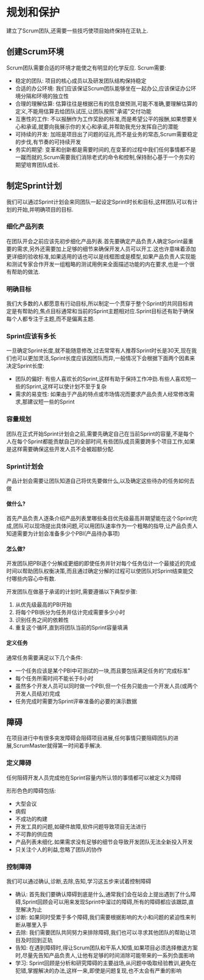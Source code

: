 # 规划和保护

建立了Scrum团队,还需要一些技巧使项目始终保持在正轨上.

## 创建Scrum环境

Scrum团队需要合适的环境才能使之有明显的化学反应.
Scrum需要:
* 稳定的团队: 项目的核心成员以及研发团队结构保持稳定
* 合适的办公环境: 我们应该保证Scrum团队能够坐在一起办公,应该保证办公环境分隔和环境的独立性
* 合理的理解估算: 估算往往是根据已有的信息做预测,可能不准确,要理解估算的定义,不能用估算去给团队试压,让团队按照"承诺"交付功能
* 互惠性的工作: 不以报酬作为工作奖励的标准,而是希望公平的报酬,如果想要关心和承诺,就要向我展示你的关心和承诺,并帮助我充分发挥自己的潜能
* 可持续的开发: 加班是项目出了问题的征兆,而不是业务的常态,Scrum需要稳定的步伐,有节奏的可持续开发
* 务实的期望: 变革和创新都是需要时间的,在变革的过程中我们任何事情都不是一蹴而就的,Scrum需要我们消除老式的命令和控制,保持耐心基于一个务实的期望培育团队成长.

## 制定Sprint计划

我们可以通过Sprint计划会来同团队一起设定Sprint时长和目标,这样团队可以有计划的开始,并明确项目的目标.

### 细化产品列表

在团队开会之前应该先初步细化产品列表.首先要确定产品负责人确定Sprint最重要的需求,另外还需要加上足够的细节来确保开发人员可以开工.这也许意味着添加更详细的验收标准,如果适用的话也可以是线框图或是模型,如果产品负责人实现能和测试专家合作开发一组粗略的测试用例来全面描述功能的内在要求,也是一个很有帮助的做法.

### 明确目标

我们大多数的人都愿意有行动目标,所以制定一个贯穿于整个Sprint的共同目标肯定是有帮助的,焦点目标通常和当前的Sprint主题相对应.Sprint目标还有助于确保每个人都专注于主题,而不是偏离主题.

### Sprint应该有多长

一旦确定Sprint长度,就不能随意修改,过去常常有人推荐Sprint时长是30天,现在我们也可以更加灵活,Sprint长度应该因团队而异,一般情况下会根据下面两个因素来决定Sprint长度:
* 团队的偏好: 有些人喜欢长的Sprint,这样有助于保持工作冲劲.有些人喜欢短一些的Sprint,这样可以使计划不至于复杂
* 需求的易变性: 如果由于产品的特点或市场情况而要求产品负责人经常修改需求,那建议短一些的Sprint

### 容量规划

团队在正式开始Sprint计划会之前,需要先确定自己在当前Sprint的容量,不是每个人在每个Sprint都能贡献自己的全部时间,有些团队成员需要跨多个项目工作,如果是这样需要确保这些开发人员不会被超额分配.

### Sprint计划会

产品计划会需要让团队知道自己将优先要做什么,以及确定这些待办的任务如何去做

#### 做什么?

首先产品负责人逐条介绍产品列表里哪些条目优先级最高并期望能在这个Sprint完成,团队可以现场提出具体问题,可以用团队速率作为一个粗略的指导,让产品负责人知道需要为计划会准备多少个PBI(产品待办事项)

#### 怎么做?

开发团队把PBI逐个分解成更细的即使任务并针对每个任务估计一个最接近的完成时间以帮助团队权衡决策,而且通过确定分解的过程可以使团队对Sprint结束能交付哪些内容心中有数.

开发团队在做基于承诺的计划时,需要遵循以下典型步骤:

1. 从优先级最高的PBI开始
2. 将每个PBI拆分为任务并估计完成需要多少小时
3. 识别任务之间的依赖性
4. 重复这个循环,直到将团队当前的Sprint容量填满

#### 定义任务

通常任务需要满足以下几个条件:
* 一个任务应该是某个PBI中可测试的一块,而且要包括满足任务的"完成标准"
* 每个任务所需时间不能长于8小时
* 虽然多个开发人员可以同时做一个PBI,但一个任务只能由一个开发人员(或两个开发人员结对)完成
* 任务完成时需要为Sprint评审准备的必要的演示数据

## 障碍

在项目进行中有很多突发障碍会阻碍项目进展,任何事情只要阻碍团队的进展,ScrumMaster就得第一时间着手解决.

### 定义障碍

任何阻碍开发人员完成他在Sprint容量内所认领的事情都可以被定义为障碍

形形色色的障碍包括:
* 大型会议
* 病假
* 不成功的构建
* 开发工具的问题,如硬件故障,软件问题导致项目无法进行
* 不可靠的供应商
* 产品列表未细化.如果需求没有足够的细节会导致开发团队无法全新投入开发
* 只关注个人的利益,忽略了团队的协作

### 控制障碍

我们可以通过确认,诊断,去除,告知,学习这五步来试着控制障碍

* 确认: 首先我们要确认障碍到底是什么,通常我们会在站会上提出遇到了什么障碍,Sprint回顾会可以用来发现Sprint中溜过的障碍,所有的障碍都应该跟踪,直至解决为止
* 诊断: 如果同时受累于多个障碍,我们需要根据影响的大小和问题的紧迫性来判断从哪里入手
* 去除: 我们需要团队共同努力来排除障碍,我们也可以寻求其他团队的帮助让项目及时回到正轨
* 告知: 在遇到障碍时,得让Scrum团队和干系人知情,如果项目必须选择撤退方案时,尽量先告知产品负责人,让他有足够的时间消除可能带来的一系列负面影响
* 学习: Sprint回顾是分析和研究障碍的主要战场,从问题中吸取经验教训,避免在犯错,掌握解决的办法,这样一来,即使是问题复现,也不太会有严重的影响




